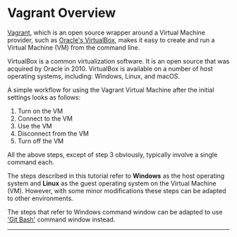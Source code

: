 # Vagrant Overview

[Vagrant][1], which is an open source wrapper around a Virtual Machine provider, such as 
[Oracle's VirtualBox][2], makes it easy to create and run a Virtual Machine (VM) from the command 
line.

VirtualBox is a common virtualization software. It is an open source that was acquired by Oracle 
in 2010. VirtualBox is available on a number of host operating systems, including: Windows, Linux, 
and macOS. 

A simple workflow for using the Vagrant Virtual Machine after the initial settings looks as follows:

1. Turn on the VM
2. Connect to the VM
3. Use the VM
4. Disconnect from the VM
5. Turn off the VM

All the above steps, except of step 3 obviously, typically involve a single command each.

The steps described in this tutorial refer to **Windows** as the host operating system and **Linux**
as the guest operating system on the Virtual Machine (VM). However, with some minor modifications
these steps can be adapted to other environments.

The steps that refer to Windows command window can be adapted to use ['Git Bash'][3] command window 
instead.

---

[1]: /Topics/Vagrant
[2]: https://www.virtualbox.org/
[3]: /Topics/Git%20Bash
